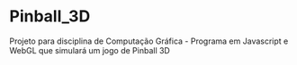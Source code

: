# Pinball_3D
Projeto para disciplina de Computação Gráfica - Programa em Javascript e WebGL que simulará um jogo de Pinball 3D
